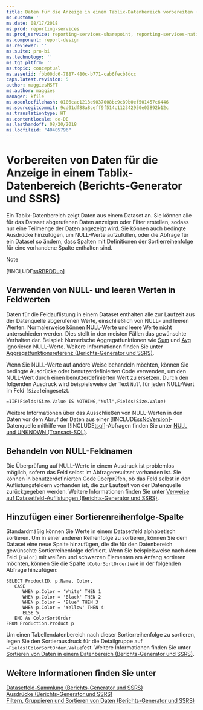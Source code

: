 ```yaml
---
title: Daten für die Anzeige in einem Tablix-Datenbereich vorbereiten (Berichts-Generator und SSRS) | Microsoft-Dokumentation
ms.custom: ''
ms.date: 08/17/2018
ms.prod: reporting-services
ms.prod_service: reporting-services-sharepoint, reporting-services-native
ms.component: report-design
ms.reviewer: ''
ms.suite: pro-bi
ms.technology: ''
ms.tgt_pltfrm: ''
ms.topic: conceptual
ms.assetid: fbb00dc6-7887-480c-b771-cab6fecb8dcc
caps.latest.revision: 5
author: maggiesMSFT
ms.author: maggies
manager: kfile
ms.openlocfilehash: 0106cac1213e9037008bc9c89b0ef501457c6446
ms.sourcegitcommit: 9cd01df88a8ceff9f514c112342950e03892b12c
ms.translationtype: HT
ms.contentlocale: de-DE
ms.lasthandoff: 08/20/2018
ms.locfileid: "40405796"
---
```

# <a name="preparing-data-for-display-in-a-tablix-data-region-report-builder-and-ssrs"></a>Vorbereiten von Daten für die Anzeige in einem Tablix-Datenbereich (Berichts-Generator und SSRS)
  Ein Tablix-Datenbereich zeigt Daten aus einem Dataset an. Sie können alle für das Dataset abgerufenen Daten anzeigen oder Filter erstellen, sodass nur eine Teilmenge der Daten angezeigt wird. Sie können auch bedingte Ausdrücke hinzufügen, um NULL-Werte aufzufüllen, oder die Abfrage für ein Dataset so ändern, dass Spalten mit Definitionen der Sortierreihenfolge für eine vorhandene Spalte enthalten sind.  
  
> [!NOTE]  
>  [!INCLUDE[ssRBRDDup](../../includes/ssrbrddup-md.md)]  
  
## <a name="working-with-nulls-and-blanks-in-field-values"></a>Verwenden von NULL- und leeren Werten in Feldwerten  
 Daten für die Feldauflistung in einem Dataset enthalten alle zur Laufzeit aus der Datenquelle abgerufenen Werte, einschließlich von NULL- und leeren Werten. Normalerweise können NULL-Werte und leere Werte nicht unterschieden werden. Dies stellt in den meisten Fällen das gewünschte Verhalten dar. Beispiel: Numerische Aggregatfunktionen wie [Sum](../../reporting-services/report-design/report-builder-functions-sum-function.md) und [Avg](../../reporting-services/report-design/report-builder-functions-avg-function.md) ignorieren NULL-Werte. Weitere Informationen finden Sie unter [Aggregatfunktionsreferenz &#40;Berichts-Generator und SSRS&#41;](../../reporting-services/report-design/report-builder-functions-aggregate-functions-reference.md).  
  
 Wenn Sie NULL-Werte auf andere Weise behandeln möchten, können Sie bedingte Ausdrücke oder benutzerdefinierten Code verwenden, um den NULL-Wert durch einen benutzerdefinierten Wert zu ersetzen. Durch den folgenden Ausdruck wird beispielsweise der Text `Null` für jeden NULL-Wert im Feld `[Size]`eingesetzt.  
  
```  
=IIF(Fields!Size.Value IS NOTHING,"Null",Fields!Size.Value)  
```  
  
 Weitere Informationen über das Ausschließen von NULL-Werten in den Daten vor dem Abruf der Daten aus einer [!INCLUDE[ssNoVersion](../../includes/ssnoversion-md.md)]-Datenquelle mithilfe von [!INCLUDE[tsql](../../includes/tsql-md.md)]-Abfragen finden Sie unter [NULL und UNKNOWN (Transact-SQL)](../../t-sql/language-elements/null-and-unknown-transact-sql.md).  
  
## <a name="handling-null-field-names"></a>Behandeln von NULL-Feldnamen  
 Die Überprüfung auf NULL-Werte in einem Ausdruck ist problemlos möglich, sofern das Feld selbst im Abfrageresultset vorhanden ist. Sie können in benutzerdefinierten Code überprüfen, ob das Feld selbst in den Auflistungsfeldern vorhanden ist, die zur Laufzeit von der Datenquelle zurückgegeben werden. Weitere Informationen finden Sie unter [Verweise auf Datasetfeld-Auflistungen &#40;Berichts-Generator und SSRS&#41;](../../reporting-services/report-design/built-in-collections-dataset-fields-collection-references-report-builder.md).  
  
## <a name="adding-a-sort-order-column"></a>Hinzufügen einer Sortierenreihenfolge-Spalte  
 Standardmäßig können Sie Werte in einem Datasetfeld alphabetisch sortieren. Um in einer anderen Reihenfolge zu sortieren, können Sie dem Dataset eine neue Spalte hinzufügen, die die für den Datenbereich gewünschte Sortierreihenfolge definiert. Wenn Sie beispielsweise nach dem Feld `[Color]` mit weißen und schwarzen Elementen am Anfang sortieren möchten, können Sie die Spalte `[ColorSortOrder]`wie in der folgenden Abfrage hinzufügen:  
  
```  
SELECT ProductID, p.Name, Color,  
   CASE  
      WHEN p.Color = 'White' THEN 1  
      WHEN p.Color = 'Black' THEN 2  
      WHEN p.Color = 'Blue' THEN 3  
      WHEN p.Color = 'Yellow' THEN 4  
      ELSE 5  
   END As ColorSortOrder  
FROM Production.Product p  
```  
  
 Um einen Tabellendatenbereich nach dieser Sortierreihenfolge zu sortieren, legen Sie den Sortierausdruck für die Detailgruppe auf `=Fields!ColorSortOrder.Value`fest. Weitere Informationen finden Sie unter [Sortieren von Daten in einem Datenbereich (Berichts-Generator und SSRS)](../../reporting-services/report-design/sort-data-in-a-data-region-report-builder-and-ssrs.md).  
  
## <a name="see-also"></a>Weitere Informationen finden Sie unter  
 [Datasetfeld-Sammlung &#40;Berichts-Generator und SSRS&#41;](../../reporting-services/report-data/dataset-fields-collection-report-builder-and-ssrs.md)   
 [Ausdrücke &#40;Berichts-Generator und SSRS&#41;](../../reporting-services/report-design/expressions-report-builder-and-ssrs.md)   
 [Filtern, Gruppieren und Sortieren von Daten &#40;Berichts-Generator und SSRS&#41;](../../reporting-services/report-design/filter-group-and-sort-data-report-builder-and-ssrs.md)  
  
  
